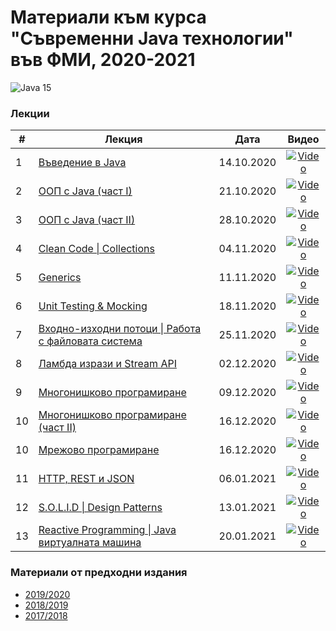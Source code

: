 # Материали към курса "Съвременни Java технологии" във ФМИ, 2020-2021

![Java 15](images/java-15.jpg)

### Лекции

| # | Лекция                                                                                                           | Дата       | Видео |
|---| ---------------------------------------------------------------------------------------------------------------- |:----------:|:------:|
| 1 | [Въведение в Java](https://gitpitch.com/fmi/java-course?p=01-intro-to-java/lecture/#/1)                   | 14.10.2020 | [![Video](images/mjt-on-youtube.png)](https://youtu.be/vz8ex2UNOg4) |
| 2 | [ООП с Java (част I)](https://gitpitch.com/fmi/java-course?p=02-oop-in-java-i/lecture/#/1)                   | 21.10.2020 | [![Video](images/mjt-on-youtube.png)](https://youtu.be/IYEOqrywRfE) |
| 3 | [ООП с Java (част II)](https://gitpitch.com/fmi/java-course?p=03-oop-in-java-ii/lecture/#/1)                   | 28.10.2020 | [![Video](images/mjt-on-youtube.png)](https://youtu.be/NK_jRHQAN60) |
| 4 | [Clean Code \| Collections](https://gitpitch.com/fmi/java-course?p=04-clean-code-collections/lecture/#/1)                   | 04.11.2020 | [![Video](images/mjt-on-youtube.png)](https://youtu.be/8PYs7Xo3kjo) |
| 5 | [Generics](https://gitpitch.com/fmi/java-course?p=05-generics/lecture/#/1)                   | 11.11.2020 | [![Video](images/mjt-on-youtube.png)](https://youtu.be/kW7Q-n3gveM) |
| 6 | [Unit Testing & Mocking](https://gitpitch.com/fmi/java-course?p=06-unit-testing-and-mocking/lecture/#/1)                   | 18.11.2020 | [![Video](images/mjt-on-youtube.png)](https://youtu.be/vYsMcaewIg8) |
| 7 | [Входно-изходни потоци \| Работа с файловата система](https://gitpitch.com/fmi/java-course?p=07-io-streams-and-files/lecture/#/1)                   | 25.11.2020 | [![Video](images/mjt-on-youtube.png)](https://youtu.be/X_YQjlZqJX8) |
| 8 | [Ламбда изрази и Stream API](https://gitpitch.com/fmi/java-course?p=08-lambdas-and-stream-api/lecture/#/1)                   | 02.12.2020 | [![Video](images/mjt-on-youtube.png)](https://youtu.be/8W4zqpYaY30) |
| 9 | [Многонишково програмиране](https://gitpitch.com/fmi/java-course?p=09-threads/lecture/#/1)                   | 09.12.2020 | [![Video](images/mjt-on-youtube.png)](https://youtu.be/PdxX_Ym1m68) |
| 10 | [Многонишково програмиране (част II)](https://gitpitch.com/fmi/java-course?p=10-network/lecture/#/1)                   | 16.12.2020 | [![Video](images/mjt-on-youtube.png)](https://youtu.be/Ck1gWqVkubE) |
| 10 | [Мрежово програмиране](https://gitpitch.com/fmi/java-course?p=10-network/lecture/#/19)                   | 16.12.2020 | [![Video](images/mjt-on-youtube.png)](https://youtu.be/fHWGEZ4Sifo) |
| 11 | [HTTP, REST и JSON](https://gitpitch.com/fmi/java-course?p=11-http-rest/lecture/#/1)                   | 06.01.2021 | [![Video](images/mjt-on-youtube.png)](https://youtu.be/YVEbfadPvvs) |
| 12 | [S.O.L.I.D \| Design Patterns](https://gitpitch.com/fmi/java-course?p=12-design-patterns/lecture/#/1)                   | 13.01.2021 | [![Video](images/mjt-on-youtube.png)](https://youtu.be/1dvxrSr2Myo) |
| 13 | [Reactive Programming \| Java виртуалната машина](https://gitpitch.com/fmi/java-course?p=13-reactive-jvm/lecture/#/1)                   | 20.01.2021 | [![Video](images/mjt-on-youtube.png)](https://youtu.be/Z_wbhn3YuPY) |

### Материали от предходни издания

- [2019/2020](https://github.com/fmi/java-course/tree/mjt-2019-2020)
- [2018/2019](https://github.com/fmi/java-course/tree/mjt-2018-2019)
- [2017/2018](https://github.com/fmi/java-course/tree/mjt-2017-2018)
